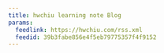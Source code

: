 ```yaml
---
title: hwchiu learning note Blog
params:
  feedlink: https://hwchiu.com/rss.xml
  feedid: 39b3fabe856e4f5eb79775357f4f9152
---
```

